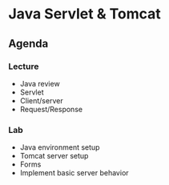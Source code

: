 # Java Servlet & Tomcat

## Agenda

### Lecture

* Java review
* Servlet
* Client/server
* Request/Response

### Lab

* Java environment setup
* Tomcat server setup
* Forms
* Implement basic server behavior
